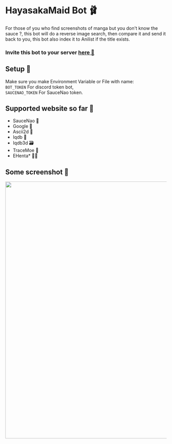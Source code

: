 # HayasakaMaid Bot 🩰
For those of you who find screenshots of manga but you don't know the sauce ?, this bot will do a reverse image search, then compare it and send it back to you, this bot also index it to Anilist if the title exists.

### Invite this bot to  your server [here 🌵](https://discord.com/api/oauth2/authorize?client_id=798894524428189697&permissions=523328&scope=bot)

## Setup 🚀
Make sure you make Environment Variable or File with name:
<br />```BOT_TOKEN``` For discord token bot,
<br />```SAUCENAO_TOKEN``` For SauceNao token.

## Supported website so far 🤠
- SauceNao 💄
- Google 🚀
- Ascii2d 🚨
- Iqdb 🚚
- Iqdb3d 🗃️
- TraceMoe 🍱 
- EHenta* 🕵️‍♀️

## Some screenshot 🎏 
<code><img width=800 src="https://i.imgur.com/7E9KBsz.png"></code>
